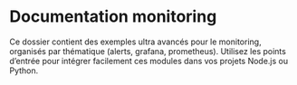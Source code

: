 # Documentation monitoring

Ce dossier contient des exemples ultra avancés pour le monitoring, organisés par thématique (alerts, grafana, prometheus). Utilisez les points d’entrée pour intégrer facilement ces modules dans vos projets Node.js ou Python.
